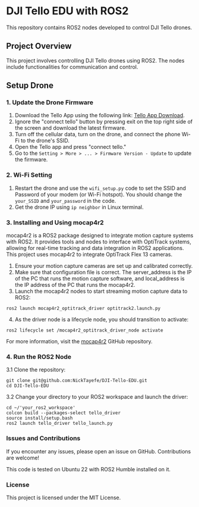 # DJI Tello EDU with ROS2

This repository contains ROS2 nodes developed to control DJI Tello drones.

## Project Overview

This project involves controlling DJI Tello drones using ROS2. The nodes include functionalities for communication and control.

## Setup Drone

### 1. Update the Drone Firmware

1. Download the Tello App using the following link: [Tello App Download](https://www.dji.com/ca/downloads/djiapp/tello).
2. Ignore the "connect tello" button by pressing exit on the top right side of the screen and download the latest firmware.
3. Turn off the cellular data, turn on the drone, and connect the phone Wi-Fi to the drone's SSID.
4. Open the Tello app and press "connect tello."
5. Go to the `Setting > More > ... > Firmware Version - Update` to update the firmware.

### 2. Wi-Fi Setting

1. Restart the drone and use the `wifi_setup.py` code to set the SSID and Password of your modem (or Wi-Fi hotspot). You should change the `your_SSID` and `your_password` in the code.
2. Get the drone IP using `ip neighbor` in Linux terminal.

### 3. Installing and Using mocap4r2

mocap4r2 is a ROS2 package designed to integrate motion capture systems with ROS2. It provides tools and nodes to interface with OptiTrack systems, allowing for real-time tracking and data integration in ROS2 applications. This project uses mocap4r2 to integrate OptiTrack Flex 13 cameras.

1. Ensure your motion capture cameras are set up and calibrated correctly.
2. Make sure that configuration file is correct. The server_address is the IP of the PC that runs the motion capture software, and local_address is the IP address of the PC that runs the mocap4r2.
3. Launch the mocap4r2 nodes to start streaming motion capture data to ROS2:
```
ros2 launch mocap4r2_optitrack_driver optitrack2.launch.py
```
4. As the driver node is a lifecycle node, you should transition to activate:
```
ros2 lifecycle set /mocap4r2_optitrack_driver_node activate
```
For more information, visit the [mocap4r2](https://github.com/MOCAP4ROS2-Project/mocap4ros2_optitrack) GitHub repository.

### 4. Run the ROS2 Node
3.1 Clone the repository:
```
git clone git@github.com:NickTayefe/DJI-Tello-EDU.git
cd DJI-Tello-EDU
```
3.2 Change your directory to your ROS2 workspace and launch the driver:
```
cd ~/'your_ros2_workspace'
colcon build --packages-select tello_driver
source install/setup.bash
ros2 launch tello_driver tello_launch.py

```

### Issues and Contributions

If you encounter any issues, please open an issue on GitHub. Contributions are welcome!

This code is tested on Ubuntu 22 with ROS2 Humble installed on it.

### License

This project is licensed under the MIT License.

